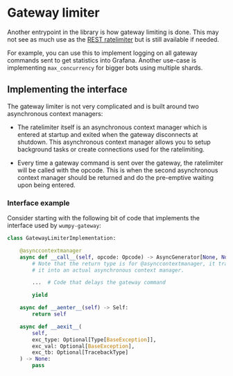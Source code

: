 # Gateway limiter

Another entrypoint in the library is how gateway limiting is done. This may not
see as much use as the [REST ratelimiter](rest-ratelimiter.md) but is still
available if needed.

For example, you can use this to implement logging on all gateway commands sent
to get statistics into Grafana. Another use-case is implementing
`max_concurrency` for bigger bots using multiple shards.

## Implementing the interface

The gateway limiter is not very complicated and is built around two
asynchronous context managers:

- The ratelimiter itself is an asynchronous context manager which is entered
  at startup and exited when the gateway disconnects at shutdown. This
  asynchronous context manager allows you to setup background tasks or create
  connections used for the ratelimiting.

- Every time a gateway command is sent over the gateway, the ratelimiter will
  be called with the opcode. This is when the second asynchronous context
  manager should be returned and do the pre-emptive waiting upon being entered.

### Interface example

Consider starting with the following bit of code that implements the interface
used by `wumpy-gateway`:

```python
class GatewayLimiterImplementation:

    @asynccontextmanager
    async def __call__(self, opcode: Opcode) -> AsyncGenerator[None, None]:
        # Note that the return type is for @asynccontextmanager, it transforms
        # it into an actual asynchronous context manager.

        ...  # Code that delays the gateway command

        yield

    async def __aenter__(self) -> Self:
        return self

    async def __aexit__(
        self,
        exc_type: Optional[Type[BaseException]],
        exc_val: Optional[BaseException],
        exc_tb: Optional[TracebackType]
    ) -> None:
        pass
```
